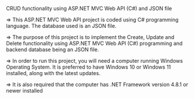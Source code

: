 ﻿CRUD functionality using ASP.NET MVC Web API (C#) and JSON file

=> This ASP.NET MVC Web API project is coded using C# programming language. The database used is an JSON file.

=> The purpose of this project is to implement the Create, Update and Delete functionality using ASP.NET MVC Web API (C#) programming and backend database being an JSON file.

=> In order to run this project, you will need a computer running Windows Operating System. It is preferred to have Windows 10 or Windows 11 installed, along with the latest updates.

=> It is also required that the computer has .NET Framework version 4.8.1 or newer installed
